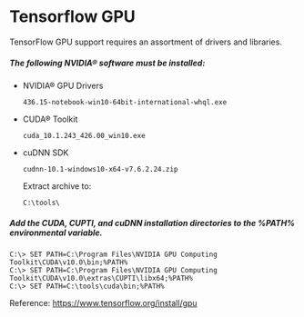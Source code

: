 # Tensorflow GPU

TensorFlow GPU support requires an assortment of drivers and libraries.

##### The following NVIDIA® software must be installed:
* NVIDIA® GPU Drivers
    ```
    436.15-notebook-win10-64bit-international-whql.exe
    ```
* CUDA® Toolkit
    ```
    cuda_10.1.243_426.00_win10.exe
    ```
* cuDNN SDK
    ```
    cudnn-10.1-windows10-x64-v7.6.2.24.zip
    ```
    Extract archive to:
    ```
    C:\tools\
    ```

##### Add the CUDA, CUPTI, and cuDNN installation directories to the %PATH% environmental variable.
```
C:\> SET PATH=C:\Program Files\NVIDIA GPU Computing Toolkit\CUDA\v10.0\bin;%PATH%
C:\> SET PATH=C:\Program Files\NVIDIA GPU Computing Toolkit\CUDA\v10.0\extras\CUPTI\libx64;%PATH%
C:\> SET PATH=C:\tools\cuda\bin;%PATH%
```

Reference: https://www.tensorflow.org/install/gpu
